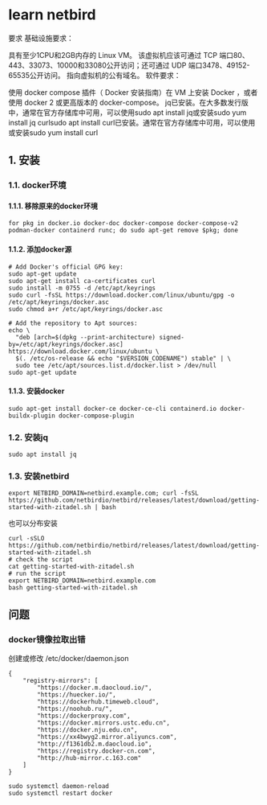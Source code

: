 # learn netbird
要求
基础设施要求：

具有至少1CPU和2GB内存的 Linux VM。
该虚拟机应该可通过 TCP 端口80、443、33073、10000和33080公开访问；还可通过 UDP 端口3478、49152-65535公开访问。
指向虚拟机的公有域名。
软件要求：

使用 docker compose 插件（ Docker 安装指南）在 VM 上安装 Docker ，或者使用 docker 2 或更高版本的 docker-compose。
jq已安装。在大多数发行版中，通常在官方存储库中可用，可以使用sudo apt install jq或安装sudo yum install jq
curlsudo apt install curl已安装。通常在官方存储库中可用，可以使用或安装sudo yum install curl

## 1. 安装

### 1.1. docker环境
#### 1.1.1. 移除原来的docker环境
```
for pkg in docker.io docker-doc docker-compose docker-compose-v2 podman-docker containerd runc; do sudo apt-get remove $pkg; done
```
#### 1.1.2. 添加docker源
```
# Add Docker's official GPG key:
sudo apt-get update
sudo apt-get install ca-certificates curl
sudo install -m 0755 -d /etc/apt/keyrings
sudo curl -fsSL https://download.docker.com/linux/ubuntu/gpg -o /etc/apt/keyrings/docker.asc
sudo chmod a+r /etc/apt/keyrings/docker.asc

# Add the repository to Apt sources:
echo \
  "deb [arch=$(dpkg --print-architecture) signed-by=/etc/apt/keyrings/docker.asc] https://download.docker.com/linux/ubuntu \
  $(. /etc/os-release && echo "$VERSION_CODENAME") stable" | \
  sudo tee /etc/apt/sources.list.d/docker.list > /dev/null
sudo apt-get update
```
#### 1.1.3. 安装docker
```
sudo apt-get install docker-ce docker-ce-cli containerd.io docker-buildx-plugin docker-compose-plugin
```
### 1.2. 安装jq
```
sudo apt install jq
```
### 1.3. 安装netbird
```
export NETBIRD_DOMAIN=netbird.example.com; curl -fsSL https://github.com/netbirdio/netbird/releases/latest/download/getting-started-with-zitadel.sh | bash

```
也可以分布安装
```
curl -sSLO https://github.com/netbirdio/netbird/releases/latest/download/getting-started-with-zitadel.sh
# check the script
cat getting-started-with-zitadel.sh
# run the script
export NETBIRD_DOMAIN=netbird.example.com
bash getting-started-with-zitadel.sh

```

## 问题
### docker镜像拉取出错
创建或修改 /etc/docker/daemon.json
```
{
    "registry-mirrors": [
        "https://docker.m.daocloud.io/",
        "https://huecker.io/",
        "https://dockerhub.timeweb.cloud",
        "https://noohub.ru/",
        "https://dockerproxy.com",
        "https://docker.mirrors.ustc.edu.cn",
        "https://docker.nju.edu.cn",
        "https://xx4bwyg2.mirror.aliyuncs.com",
        "http://f1361db2.m.daocloud.io",
        "https://registry.docker-cn.com",
        "http://hub-mirror.c.163.com"
    ]
}
```
```
sudo systemctl daemon-reload
sudo systemctl restart docker
```